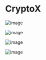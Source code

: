 # CryptoX

![image](https://github.com/Durgesh4993/CryptoX/assets/98798977/8a2965a9-2304-4a8b-b330-c2a4300a042e)

![image](https://github.com/Durgesh4993/CryptoX/assets/98798977/72eef764-f98d-4b96-92c3-82213bd9d5b3)

![image](https://github.com/Durgesh4993/CryptoX/assets/98798977/911a52c7-414c-4f94-a70d-5ca98b5d3e75)

![image](https://github.com/Durgesh4993/CryptoX/assets/98798977/2d69d80b-340e-42d2-9457-5a863114dd54)
